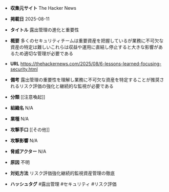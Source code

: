 - **収集元サイト**
The Hacker News

- **掲載日**
2025-08-11

- **タイトル**
露出管理の進化と重要性

- **概要**
多くのセキュリティチームは重要資産を把握しているが業務に不可欠な資産の特定は難しいこれらは収益や運用に直結し停止すると大きな影響があるため適切な管理が必要である

- **URL**
https://thehackernews.com/2025/08/6-lessons-learned-focusing-security.html

- **備考**
露出管理の重要性を理解し業務に不可欠な資産を特定することが推奨されるリスク評価の強化と継続的な監視が必要である

- **分類**
[[注意喚起]]

- **組織名**
N/A

- **業種**
N/A

- **攻撃手口**
[[その他]]

- **攻撃影響**
N/A

- **脅威アクター**
N/A

- **原因**
不明

- **対処方法**
リスク評価強化継続的監視資産管理の徹底

- **ハッシュタグ**
#露出管理 #セキュリティ #リスク評価
